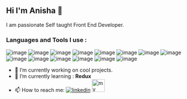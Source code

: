 ## Hi I'm Anisha 👋

I am passionate Self taught Front End Developer. 

### Languages and Tools I use  :
![image](https://img.shields.io/badge/JavaScript-F7DF1E?style=for-the-badge&logo=javascript&logoColor=black) ![image](	https://img.shields.io/badge/React-20232A?style=for-the-badge&logo=react&logoColor=61DAFB)  ![image](https://img.shields.io/badge/HTML5-E34F26?style=for-the-badge&logo=html5&logoColor=white)  ![image](https://img.shields.io/badge/CSS3-1572B6?style=for-the-badge&logo=css3&logoColor=white)   ![image](https://img.shields.io/badge/Express.js-404D59?style=for-the-badge)   ![image](https://img.shields.io/badge/Bootstrap-563D7C?style=for-the-badge&logo=bootstrap&logoColor=white)  ![image](https://img.shields.io/badge/Material--UI-0081CB?style=for-the-badge&logo=material-ui&logoColor=white)  ![image](https://img.shields.io/badge/jQuery-0769AD?style=for-the-badge&logo=jquery&logoColor=white)  ![image](https://img.shields.io/badge/MySQL-00000F?style=for-the-badge&logo=mysql&logoColor=white) 
![image](https://img.shields.io/badge/React_Router-CA4245?style=for-the-badge&logo=react-router&logoColor=white)    ![image](https://img.shields.io/badge/Node.js-43853D?style=for-the-badge&logo=node.js&logoColor=white) ![image](https://camo.githubusercontent.com/561f3d4fd727fcca82984c91a65eca069ff34a435072158f6947c4ca52370eae/68747470733a2f2f696d672e736869656c64732e696f2f62616467652f2d4769742d4630353033323f7374796c653d666c61742d737175617265266c6f676f3d676974266c6f676f436f6c6f723d7768697465) ![image](https://camo.githubusercontent.com/1e50ab849e8c196ea962ac3b966a15924234879eeb85f9dd0e0431e43a145b43/68747470733a2f2f696d672e736869656c64732e696f2f62616467652f2d4e504d2d4342333833373f7374796c653d666c61742d737175617265266c6f676f3d6e706d266c6f676f436f6c6f723d7768697465) ![image](https://camo.githubusercontent.com/d60afb008bc0bcde7ea8720637928cb02c0f9a6d795dad7382f688a17e7515de/68747470733a2f2f696d672e736869656c64732e696f2f62616467652f2d547970655363726970742d3030374143433f7374796c653d666c61742d737175617265266c6f676f3d74797065736372697074266c6f676f436f6c6f723d7768697465)
- 🔭 I’m currently working on cool projects.
- 🌱 I’m currently learning :  __Redux__
- 📫 How to reach me: <a href="https://www.linkedin.com/in/anisha-potteti-48b77872/"><img src="https://img.shields.io/badge/LinkedIn-0077B5?style=for-the-badge&logo=linkedin&logoColor=white" 
 alt="linkedin" /></a> <a href="https://anisha-potteti.netlify.app/"><img src="https://www.flaticon.com/svg/static/icons/svg/331/331190.svg" 
width="35" height="35" alt="my website" /></a>

<!-- Icons 
[1.1]: https://img.shields.io/badge/LinkedIn-0077B5?style=for-the-badge&logo=linkedin&logoColor=white 

-->


<!-- Links to your social media accounts 
[1]: https://www.linkedin.com/in/anisha-potteti-48b77872/ -->
<!--
**anisha0612/anisha0612** is a ✨ _special_ ✨ repository because its `README.md` (this file) appears on your GitHub profile.
 ![image]() 
-->





